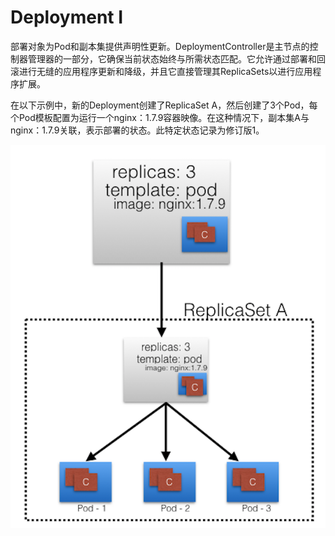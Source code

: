 # Deployment I

部署对象为Pod和副本集提供声明性更新。DeploymentController是主节点的控制器管理器的一部分，它确保当前状态始终与所需状态匹配。它允许通过部署和回滚进行无缝的应用程序更新和降级，并且它直接管理其ReplicaSets以进行应用程序扩展。

在以下示例中，新的Deployment创建了ReplicaSet A，然后创建了3个Pod，每个Pod模板配置为运行一个nginx：1.7.9容器映像。在这种情况下，副本集A与nginx：1.7.9关联，表示部署的状态。此特定状态记录为修订版1。

![Deployment \(ReplicaSet A Created\)](../../.gitbook/assets/image%20%2819%29.png)

